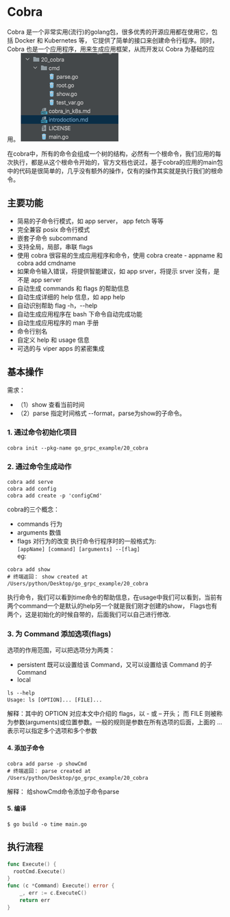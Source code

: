 # Cobra
Cobra 是一个非常实用(流行)的golang包，很多优秀的开源应用都在使用它，包括 Docker 和 Kubernetes 等，
它提供了简单的接口来创建命令行程序。同时，Cobra 也是一个应用程序，用来生成应用框架，从而开发以 Cobra 为基础的应用。
![](.introdoction_images/cobra_menu.png)  

在cobra中，所有的命令会组成一个树的结构，必然有一个根命令，我们应用的每次执行，都是从这个根命令开始的，官方文档也说过，基于cobra的应用的main包中的代码是很简单的，几乎没有额外的操作，仅有的操作其实就是执行我们的根命令。
## 主要功能
* 简易的子命令行模式，如 app server， app fetch 等等
* 完全兼容 posix 命令行模式
* 嵌套子命令 subcommand
* 支持全局，局部，串联 flags
* 使用 cobra 很容易的生成应用程序和命令，使用 cobra create - appname 和 cobra add cmdname
* 如果命令输入错误，将提供智能建议，如 app srver，将提示 srver 没有，是不是 app server
* 自动生成 commands 和 flags 的帮助信息
* 自动生成详细的 help 信息，如 app help
* 自动识别帮助 flag -h，--help
* 自动生成应用程序在 bash 下命令自动完成功能
* 自动生成应用程序的 man 手册
* 命令行别名
* 自定义 help 和 usage 信息
* 可选的与 viper apps 的紧密集成

## 基本操作
需求：
- （1）show 查看当前时间
- （2）parse 指定时间格式 --format，parse为show的子命令。

### 1. 通过命令初始化项目
```shell script
cobra init --pkg-name go_grpc_example/20_cobra
```
### 2. 通过命令生成动作
```shell script
cobra add serve
cobra add config
cobra add create -p 'configCmd'
```
cobra的三个概念：
* commands 行为
* arguments 数值
* flags 对行为的改变
执行命令行程序时的一般格式为:  
`[appName] [command] [arguments] --[flag]`  
  eg:
```shell script
cobra add show
# 终端返回： show created at /Users/python/Desktop/go_grpc_example/20_cobra

```
  
执行命令，我们可以看到time命令的帮助信息，在usage中我们可以看到，当前有两个command一个是默认的help另一个就是我们刚才创建的show，
Flags也有两个，这是初始化的时候自带的，后面我们可以自己进行修改.  
### 3. 为 Command 添加选项(flags)  

选项的作用范围，可以把选项分为两类：  
* persistent 既可以设置给该 Command，又可以设置给该 Command 的子 Command
* local  
```shell script
ls --help
Usage: ls [OPTION]... [FILE]...
```  
解释：其中的 OPTION 对应本文中介绍的 flags，以 - 或 – 开头；
而 FILE 则被称为参数(arguments)或位置参数。一般的规则是参数在所有选项的后面，上面的 … 表示可以指定多个选项和多个参数
#### 4. 添加子命令
```shell script
cobra add parse -p showCmd  
# 终端返回： parse created at /Users/python/Desktop/go_grpc_example/20_cobra
```
解释： 给showCmd命令添加子命令parse


#### 5. 编译
```shell script
$ go build -o time main.go
``` 


## 执行流程
```go
func Execute() {
  rootCmd.Execute()
}
func (c *Command) Execute() error {
	_, err := c.ExecuteC()
	return err
}
```